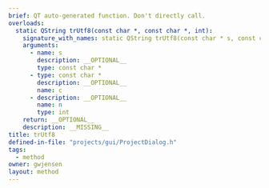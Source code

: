 ```yaml
---
brief: QT auto-generated function. Don't directly call.
overloads:
  static QString trUtf8(const char *, const char *, int):
    signature_with_names: static QString trUtf8(const char * s, const char * c, int n)
    arguments:
      - name: s
        description: __OPTIONAL__
        type: const char *
      - type: const char *
        description: __OPTIONAL__
        name: c
      - description: __OPTIONAL__
        name: n
        type: int
    return: __OPTIONAL__
    description: __MISSING__
title: trUtf8
defined-in-file: "projects/gui/ProjectDialog.h"
tags:
  - method
owner: gwjensen
layout: method
---
```

